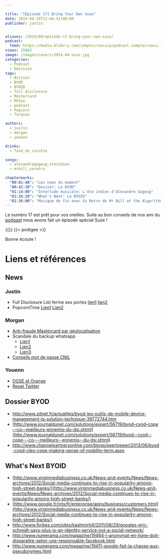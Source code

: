 ```yaml
---

title: "[Épisode 17] Bring Your Own Suze"
date: 2014-04-16T11:44:51+00:00
publisher: justin


aliases: /2014/04/episode-17-bring-your-own-suze/
podcast:
  feed: https://media.blubrry.com/comptoirsecu/p/podcast.comptoirsecu.fr/CSEC.EP17.2014-04-15.BYOS.mp3
views: 15663
image: /images/covers/2014-04-suze.jpg
categories:
  - Podcast
  - Emission
tags:
  - Bitcoin
  - BYOD
  - BYOID
  - full disclosure
  - Mastercard
  - MtGox
  - podcast
  - Popcorn
  - Turquie

authors:
  - justin
  - morgan
  - youenn

drinks:
  - fond_de_culotte

songs:
  - alexandregagoug_eteindien
  - mrbill_soretro

chaptermarks:
  "00:01:48": "Les news du moment"
  "00:42:30": "Dossier: Le BYOD"
  "01:14:00": "Interlude musicale: L'été indien d'Alexandre Gagoug"
  "01:16:20": "What's Next: Le BYOID"
  "01:36:00": "Musique de fin avec So Retro de Mr Bill et the Algorithm"
---
```


Le numéro 17 est prêt pour vos oreilles. Suite au bon conseils de nos ami du [podgast](http://www.podgast.net/) nous avons fait un épisode spécial Suze !

{{<chaptermarks>}}
{{< podigee >}}

Bonne écoute !

# Liens et références

## News

### Justin

- Full Disclosure List ferme ses portes [lien1](http://lwn.net/Articles/591045/) [lien2](http://www.zataz.com/news/23330/Full-Disclosure-Security-List-ferme-ses-portes.html)
- PopcornTime [Lien1](http://korben.info/popcorn-time-clone.html) [Lien2](http://techcrunch.com/2014/03/17/popcorn-time-is-hollywoods-worst-nightmare-and-it-cant-be-stopped/)

### Morgan

- [Anti-fraude Mastercard par géolocalisation](http://nakedsecurity.sophos.com/2014/02/26/mastercard-aims-to-reduce-card-fraud-with-smartphone-geo-location-technology/)
- Scandale du backup whatsapp
  - [Lien1](http://nakedsecurity.sophos.com/2014/03/19/whatsapp-and-privacy-will-facebook-make-things-better-worse-or-both/)
  - [Lien2](http://bas.bosschert.nl/steal-whatsapp-update/)
  - [Lien3](https://joindiaspora.com/posts/3787235)
- [Conseils mot de passe CNIL](http://www.numerama.com/magazine/28720-comment-securiser-ses-mots-de-passe-les-explications-de-la-cnil.html)

### Youenn

- [DGSE et Orange](http://www.lemonde.fr/international/article/2014/03/20/dgse-orange-des-liaisons-incestueuses_4386264_3210.html)
- [Reset Twitter](http://techcrunch.com/2014/03/03/twitter-password-reset-hacked/)

## Dossier BYOD

- <http://www.zdnet.fr/actualites/byod-les-outils-de-mobile-device-management-la-solution-technique-39772744.htm>
- [http://www.journaldunet.com/solutions/expert/56719/byod–cyod–cope—co—meilleurs–ennemis–du-dsi.shtml](http://www.journaldunet.com/solutions/expert/56719/byod--cyod--cope---co---meilleurs--ennemis--du-dsi.shtml)
- <http://www.channelpartnersonline.com/blogs/peertopeer/2013/06/byod-cyod-cleo-cope-making-sense-of-mobility-term.aspx>



## What's Next BYOID

- [http://www.virginmediabusiness.co.uk/News-and-events/News/News-archives/2012/Social-media-continues-to-rise-in-popularity-among-high-street-banks/](http://www.virginmediabusiness.co.uk/News-and-events/News/News-archives/2012/Social-media-continues-to-rise-in-popularity-among-high-street-banks/)
- [http://www.google.fr/intx/fr/enterprise/apps/business/customers.html](http://www.virginmediabusiness.co.uk/News-and-events/News/News-archives/2012/Social-media-continues-to-rise-in-popularity-among-high-street-banks/)
- <http://www.forbes.com/sites/kashmirhill/2011/08/29/googles-eric-schmidt-says-plus-is-an-identity-service-not-a-social-network/>
- <http://www.numerama.com/magazine/19464-l-anonymat-en-ligne-doit-disparaitre-selon-une-responsable-facebook.html>
- <http://www.numerama.com/magazine/19411-google-fait-la-chasse-aux-pseudonymes.html>
